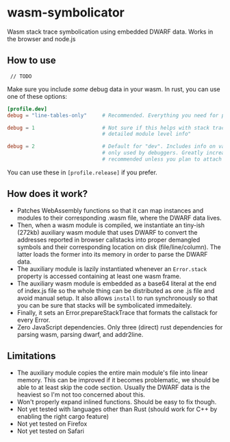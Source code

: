 # wasm-symbolicator

Wasm stack trace symbolication using embedded DWARF data. Works in the browser and node.js

## How to use

```
 // TODO
```

Make sure you include _some_ debug data in your wasm. In rust, you can use one of these options:

```toml
[profile.dev]
debug = "line-tables-only"     # Recommended. Everything you need for proper stack traces.

debug = 1                      # Not sure if this helps with stack traces. but it "Generates more
                               # detailed module level info"

debug = 2                      # Default for "dev". Includes info on variables and types that are
                               # only used by debuggers. Greatly increases binary size so it's not
                               # recommended unless you plan to attach a debugger.
```

You can use these in `[profile.release]` if you prefer.

## How does it work?

- Patches WebAssembly functions so that it can map instances and modules to their corresponding
  .wasm file, where the DWARF data lives.
- Then, when a wasm module is compiled, we instantiate an tiny-ish (272kb) auxiliary wasm module that uses DWARF
  to convert the addresses reported in browser callstacks into proper demangled symbols and their
  corresponding location on disk (file/line/column). The latter loads the former into its memory in
  order to parse the DWARF data.
- The auxiliary module is lazily instantiated whenever an `Error.stack` property is accessed
  containing at least one wasm frame.
- The auxiliary wasm module is embedded as a base64 literal at the end of index.js file so the whole
  thing can be distributed as one .js file and avoid manual setup. It also allows `install` to
  run synchronously so that you can be sure that stacks will be symbolicated immedaitely.
- Finally, it sets an Error.prepareStackTrace that formats the callstack for every Error.
- Zero JavaScript dependencies. Only three (direct) rust dependencies for parsing wasm, parsing
  dwarf, and addr2line.

## Limitations

- The auxiliary module copies the entire main module's file into linear memory. This
  can be improved if it becomes problematic, we should be able to at least skip the code section.
  Usually the DWARF data is the heaviest so I'm not too concerned about this.
- Won't properly expand inlined functions. Should be easy to fix though.
- Not yet tested with languages other than Rust (should work for C++ by enabling the right cargo feature)
- Not yet tested on Firefox
- Not yet tested on Safari
